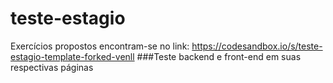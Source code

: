 # teste-estagio

Exercícios propostos encontram-se no link: https://codesandbox.io/s/teste-estagio-template-forked-venll
###Teste backend e front-end em suas respectivas páginas
